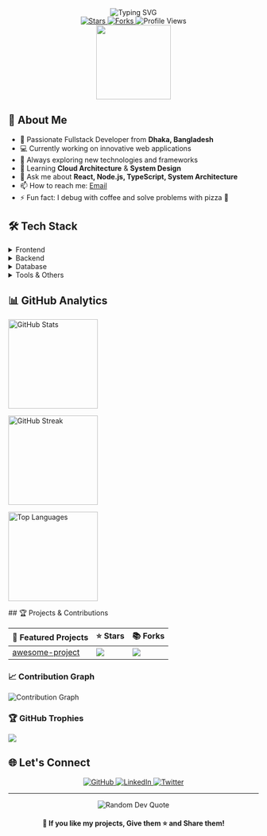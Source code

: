 <div align="center">
  <img src="https://readme-typing-svg.demolab.com?font=Fira+Code&weight=600&size=28&duration=4000&pause=1000&color=8B5CF6&center=true&vCenter=true&random=false&width=435&lines=Hi+%F0%9F%91%8B+I'm+Tanvir;Fullstack+Developer;Code+Craftsman" alt="Typing SVG" />
</div>

<div align="center">
  <a href="https://github.com/nettanvirdev/nettanvirdev/stargazers">
    <img src="https://img.shields.io/github/stars/nettanvirdev/nettanvirdev?style=for-the-badge&color=8B5CF6" alt="Stars"/>
  </a>
  <a href="https://github.com/nettanvirdev/nettanvirdev/network/members">
    <img src="https://img.shields.io/github/forks/nettanvirdev/nettanvirdev?style=for-the-badge&color=8B5CF6" alt="Forks"/>
  </a>
  <img src="https://komarev.com/ghpvc/?username=nettanvirdev&label=Profile%20views&color=8B5CF6&style=for-the-badge" alt="Profile Views" />
</div>

<div align="center">
  <img height="150" src="https://cdn.jsdelivr.net/gh/sun0225SUN/sun0225SUN/assets/images/coding.gif"/>
</div>

## 🚀 About Me

- 🌟 Passionate Fullstack Developer from **Dhaka, Bangladesh**
- 💻 Currently working on innovative web applications
- 🔭 Always exploring new technologies and frameworks
- 🌱 Learning **Cloud Architecture** & **System Design**
- 💬 Ask me about **React, Node.js, TypeScript, System Architecture**
- 📫 How to reach me: [Email](mailto:your.email@example.com)
- ⚡ Fun fact: I debug with coffee and solve problems with pizza 🍕

## 🛠️ Tech Stack

<details>
<summary>Frontend</summary>

![React](https://img.shields.io/badge/react-%2320232a.svg?style=for-the-badge&logo=react&logoColor=%2361DAFB)
![TypeScript](https://img.shields.io/badge/typescript-%23007ACC.svg?style=for-the-badge&logo=typescript&logoColor=white)
![JavaScript](https://img.shields.io/badge/javascript-%23323330.svg?style=for-the-badge&logo=javascript&logoColor=%23F7DF1E)
![TailwindCSS](https://img.shields.io/badge/tailwindcss-%2338B2AC.svg?style=for-the-badge&logo=tailwind-css&logoColor=white)
![HTML5](https://img.shields.io/badge/html5-%23E34F26.svg?style=for-the-badge&logo=html5&logoColor=white)
![CSS3](https://img.shields.io/badge/css3-%231572B6.svg?style=for-the-badge&logo=css3&logoColor=white)
</details>

<details>
<summary>Backend</summary>

![NodeJS](https://img.shields.io/badge/node.js-6DA55F?style=for-the-badge&logo=node.js&logoColor=white)
![Express.js](https://img.shields.io/badge/express.js-%23404d59.svg?style=for-the-badge&logo=express&logoColor=%2361DAFB)
![PHP](https://img.shields.io/badge/php-%23777BB4.svg?style=for-the-badge&logo=php&logoColor=white)
![Python](https://img.shields.io/badge/python-3670A0?style=for-the-badge&logo=python&logoColor=ffdd54)
![Java](https://img.shields.io/badge/java-%23ED8B00.svg?style=for-the-badge&logo=openjdk&logoColor=white)
</details>

<details>
<summary>Database</summary>

![MongoDB](https://img.shields.io/badge/MongoDB-%234ea94b.svg?style=for-the-badge&logo=mongodb&logoColor=white)
![MySQL](https://img.shields.io/badge/mysql-%2300f.svg?style=for-the-badge&logo=mysql&logoColor=white)
![Redis](https://img.shields.io/badge/redis-%23DD0031.svg?style=for-the-badge&logo=redis&logoColor=white)
</details>

<details>
<summary>Tools & Others</summary>

![Git](https://img.shields.io/badge/git-%23F05033.svg?style=for-the-badge&logo=git&logoColor=white)
![Docker](https://img.shields.io/badge/docker-%230db7ed.svg?style=for-the-badge&logo=docker&logoColor=white)
![AWS](https://img.shields.io/badge/AWS-%23FF9900.svg?style=for-the-badge&logo=amazon-aws&logoColor=white)
![Linux](https://img.shields.io/badge/Linux-FCC624?style=for-the-badge&logo=linux&logoColor=black)
</details>

## 📊 GitHub Analytics

<p>
  <img height="180em" src="https://github-readme-stats.vercel.app/api?username=nettanvirdev&theme=tokyonight&hide_border=false&include_all_commits=true&count_private=true" alt="GitHub Stats" />
</p>

<p>
  <img height="180em" src="https://github-readme-streak-stats.herokuapp.com/?user=nettanvirdev&theme=tokyonight&hide_border=false" alt="GitHub Streak" />
</p>

<p>
  <img height="180em" src="https://github-readme-stats.vercel.app/api/top-langs/?username=nettanvirdev&theme=tokyonight&hide_border=false&include_all_commits=true&count_private=true&layout=compact" alt="Top Languages" />
</p>
## 🏆 Projects & Contributions

<div align="center">

| 🎁 Featured Projects | ⭐ Stars | 📚 Forks | 
|-------------------|----------|-----------|
| [awesome-project](https://github.com/nettanvirdev/dunewebview) | ![](https://img.shields.io/github/stars/nettanvirdev/dunewebview?style=flat-square) | ![](https://img.shields.io/github/forks/nettanvirdev/dunewebview?style=flat-square) 

</div>

### 📈 Contribution Graph
![Contribution Graph](https://github-readme-activity-graph.vercel.app/graph?username=nettanvirdev&theme=tokyo-night)

### 🏆 GitHub Trophies
![](https://github-profile-trophy.vercel.app/?username=nettanvirdev&theme=tokyonight&no-frame=false&no-bg=false&margin-w=4)

## 🌐 Let's Connect

<div align="center">
  <a href="https://github.com/nettanvirdev" target="_blank">
    <img src="https://img.shields.io/badge/GitHub-100000?style=for-the-badge&logo=github&logoColor=white" alt="GitHub" />
  </a>
  <a href="https://www.linkedin.com/in/nettanvirdev" target="_blank">
    <img src="https://img.shields.io/badge/LinkedIn-0077B5?style=for-the-badge&logo=linkedin&logoColor=white" alt="LinkedIn" />
  </a>
  <a href="https://twitter.com/yourusername" target="_blank">
    <img src="https://img.shields.io/badge/Twitter-1DA1F2?style=for-the-badge&logo=twitter&logoColor=white" alt="Twitter"/>
  </a>
</div>


---

<div align="center">
  <img src="https://quotes-github-readme.vercel.app/api?type=horizontal&theme=tokyonight" alt="Random Dev Quote" />
  
  <h4>🎯 If you like my projects, Give them ⭐ and Share them!</h4>
</div>
